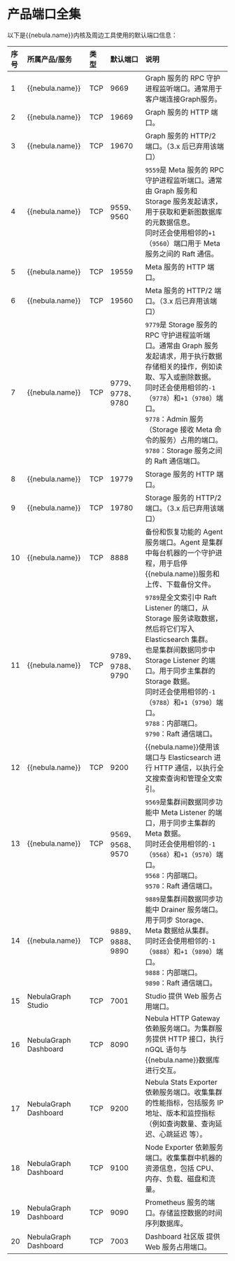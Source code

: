 # 产品端口全集

以下是{{nebula.name}}内核及周边工具使用的默认端口信息：

| 序号 | 所属产品/服务          | 类型 | 默认端口                      | 说明                                                         |
| :--- | :--------------------- | :--- | :---------------------------- | :----------------------------------------------------------- |
| 1    | {{nebula.name}}            | TCP  | 9669                          | Graph 服务的 RPC 守护进程监听端口。通常用于客户端连接Graph服务。 |
| 2    | {{nebula.name}}            | TCP  | 19669                         | Graph 服务的 HTTP 端口。                                     |
| 3    | {{nebula.name}}            | TCP  | 19670                         | Graph 服务的 HTTP/2 端口。（3.x 后已弃用该端口）                    |
| 4    | {{nebula.name}}            | TCP  | 9559、9560                          | `9559`是 Meta 服务的 RPC 守护进程监听端口。通常由 Graph 服务和 Storage 服务发起请求，用于获取和更新图数据库的元数据信息。<br/>同时还会使用相邻的`+1`（`9560`）端口用于 Meta 服务之间的 Raft 通信。 |
| 5    | {{nebula.name}}            | TCP  | 19559                         | Meta 服务的 HTTP 端口。                                      |
| 6    | {{nebula.name}}            | TCP  | 19560                         | Meta 服务的 HTTP/2 端口。（3.x 后已弃用该端口）                     |
| 7   | {{nebula.name}}            | TCP  | 9779、9778、9780                          | `9779`是 Storage 服务的 RPC 守护进程监听端口。通常由 Graph 服务发起请求，用于执行数据存储相关的操作，例如读取、写入或删除数据。<br/>同时还会使用相邻的`-1`（`9778`）和`+1`（`9780`）端口。<br/>`9778`：Admin 服务（Storage 接收 Meta 命令的服务）占用的端口。<br/>`9780`：Storage 服务之间的 Raft 通信端口。 |
| 8   | {{nebula.name}}            | TCP  | 19779                         | Storage 服务的 HTTP 端口。                                   |
| 9   | {{nebula.name}}            | TCP  | 19780                         | Storage 服务的 HTTP/2 端口。（3.x 后已弃用该端口）                  |
| 10   | {{nebula.name}}            | TCP  | 8888                          | 备份和恢复功能的 Agent 服务端口。Agent 是集群中每台机器的一个守护进程，用于启停{{nebula.name}}服务和上传、下载备份文件。 |
| 11   | {{nebula.name}}            | TCP  | 9789、9788、9790 | `9789`是全文索引中 Raft Listener 的端口，从 Storage 服务读取数据，然后将它们写入 Elasticsearch 集群。<br/>也是集群间数据同步中 Storage Listener 的端口。用于同步主集群的 Storage 数据。<br/>同时还会使用相邻的`-1`（`9788`）和`+1`（`9790`）端口。<br/>`9788`：内部端口。<br/>`9790`：Raft 通信端口。 |
| 12   | {{nebula.name}}            | TCP  | 9200                          | {{nebula.name}}使用该端口与 Elasticsearch 进行 HTTP 通信，以执行全文搜索查询和管理全文索引。 |
| 13   | {{nebula.name}}            | TCP  | 9569、9568、9570| `9569`是集群间数据同步功能中 Meta Listener 的端口，用于同步主集群的 Meta 数据。<br/>同时还会使用相邻的`-1`（`9568`）和`+1`（`9570`）端口。<br/>`9568`：内部端口。<br/>`9570`：Raft 通信端口。 |
| 14   | {{nebula.name}}            | TCP  | 9889、9888、9890 | `9889`是集群间数据同步功能中 Drainer 服务端口。用于同步 Storage、Meta 数据给从集群。<br/>同时还会使用相邻的`-1`（`9888`）和`+1`（`9890`）端口。<br/>`9888`：内部端口。<br/>`9890`：Raft 通信端口。|
| 15   | NebulaGraph Studio     | TCP  | 7001                          | Studio 提供 Web 服务占用端口。                               |
| 16   | NebulaGraph Dashboard | TCP  | 8090                          | Nebula HTTP Gateway 依赖服务端口。为集群服务提供 HTTP 接口，执行 nGQL 语句与{{nebula.name}}数据库进行交互。 |
| 17   | NebulaGraph Dashboard | TCP  | 9200                          | Nebula Stats Exporter 依赖服务端口。收集集群的性能指标，包括服务 IP 地址、版本和监控指标（例如查询数量、查询延迟、心跳延迟 等）。 |
| 18   | NebulaGraph Dashboard | TCP  | 9100                          | Node Exporter 依赖服务端口。收集集群中机器的资源信息，包括 CPU、内存、负载、磁盘和流量。 |
| 19   | NebulaGraph Dashboard | TCP  | 9090                          | Prometheus 服务的端口。存储监控数据的时间序列数据库。        |
| 20   | NebulaGraph Dashboard | TCP  | 7003                          | Dashboard 社区版 提供 Web 服务占用端口。                     |
